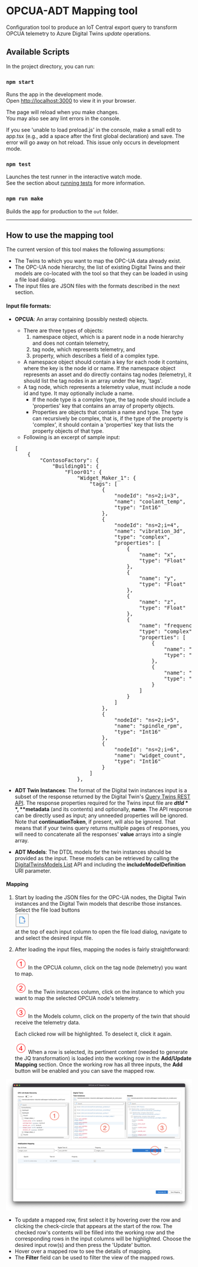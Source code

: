 # OPCUA-ADT Mapping tool

Configuration tool to produce an IoT Central export query to transform OPCUA telemetry to Azure Digital Twins _update_ operations.

## Available Scripts

In the project directory, you can run:

### `npm start`

Runs the app in the development mode.\
Open [http://localhost:3000](http://localhost:3000) to view it in your browser.

The page will reload when you make changes.\
You may also see any lint errors in the console.

If you see 'unable to load preload.js' in the console, make a small edit to app.tsx (e.g., add a space after the first global declaration) and save. The error will go away on hot reload. This issue only occurs in development mode.

### `npm test`

Launches the test runner in the interactive watch mode.\
See the section about [running tests](https://facebook.github.io/create-react-app/docs/running-tests) for more information.

### `npm run make`

Builds the app for production to the `out` folder.

---

## How to use the mapping tool

The current version of this tool makes the following assumptions:

- The Twins to which you want to map the OPC-UA data already exist.
- The OPC-UA node hierarchy, the list of existing Digital Twins and their models are co-located with the tool so that they can be loaded in using a file load dialog.
- The input files are JSON files with the formats described in the next section.

#### Input file formats:

- **OPCUA**: An array containing (possibly nested) objects.

  - There are three types of objects: 
     1) namespace object, which is a parent node in a node hierarchy and does not contain telemetry,
     2) tag node, which represents telemetry, and
     3) property, which describes a field of a complex type.
  - A namespace object should contain a key for each node it contains, where the key is the node id or name. If the namespace object represents an asset and do directly contains tag nodes (telemetry), it should list the tag nodes in an array under the key, 'tags'.
  - A tag node, which represents a telemetry value, must include a node id and type. It may optionally include a name.
    - If the node type is a complex type, the tag node should include a 'properties' key that contains an array of property objects.
    - Properties are objects that contain a name and type. The type can recursively be complex, that is, if the type of the property is 'complex', it should contain a 'properties' key that lists the property objects of that type.
  - Following is an excerpt of sample input:
  <pre>
  [
      {
          "ContosoFactory": {
              "Building01": {
                  "Floor01": {
                      "Widget_Maker_1": {
                          "tags": [
                              {
                                  "nodeId": "ns=2;i=3",
                                  "name": "coolant_temp",
                                  "type": "Int16"
                              },
                              {
                                  "nodeId": "ns=2;i=4",
                                  "name": "vibration_3d",
                                  "type": "complex",
                                  "properties": [
                                      {
                                          "name": "x",
                                          "type": "Float"
                                      },
                                      {
                                          "name": "y",
                                          "type": "Float"
                                      },
                                      {
                                          "name": "z",
                                          "type": "Float"
                                      },
                                      {
                                          "name": "frequency",
                                          "type": "complex",
                                          "properties": [
                                              {
                                                  "name": "treble",
                                                  "type": "Float"
                                              },
                                              {
                                                  "name": "base",
                                                  "type": "Float"
                                              }
                                          ]
                                      }
                                  ]
                              },
                              {
                                  "nodeId": "ns=2;i=5",
                                  "name": "spindle_rpm",
                                  "type": "Int16"
                              },
                              {
                                  "nodeId": "ns=2;i=6",
                                  "name": "widget_count",
                                  "type": "Int16"
                              }
                          ]
                      },
  </pre>

- **ADT Twin Instances**: The format of the Digital twin instances input is a subset of the response returned by the Digital Twin's [Query Twins REST API](https://docs.microsoft.com/en-us/rest/api/digital-twins/dataplane/query/querytwins). The response properties required for the Twins input file are **$dtId**, **$metadata** (and its contents) and optionally, **name**. The API response can be directly used as input; any unneeded properties will be ignored. Note that  **continuationToken**, if present, will also be ignored. That means that if your twins query returns multiple pages of responses, you will need to concatenate all the responses'  **value** arrays into a single array.

- **ADT Models**: The DTDL models for the twin instances should be provided as the input. These models can be retrieved by calling the [DigitalTwinsModels List](https://docs.microsoft.com/en-us/rest/api/digital-twins/dataplane/models/digitaltwinmodels_list#list-models-(include-dependencies-and-definitions)) API and including the **includeModelDefinition** URI parameter. 

#### Mapping

1. Start by loading the JSON files for the OPC-UA nodes, the Digital Twin instances and the Digital Twin models that describe those instances.
   Select the file load buttons \
 ![load_button](../media/load_button.png) \
 at the top of each input column to open the file load dialog, navigate to and select the desired input file.

2. After loading the input files, mapping the nodes is fairly straightforward:

   ![step1](../media/step1.png) In the OPCUA column, click on the tag node (telemetry) you want to map.
   
   ![step2](../media/step2.png) In the Twin instances column, click on the instance to which you want to map the selected OPCUA node's telemetry.
   
   ![step3](../media/step3.png) In the Models column, click on the property of the twin that should receive the telemetry data.

   Each clicked row will be highlighted. To deselect it, click it again.

   ![step4](../media/step4.png) When a row is selected, its pertinent content (needed to generate the JQ transformation) is loaded into the working row in the **Add/Update Mapping** section. Once the working row has all three inputs, the **Add** button will be enabled and you can save the mapped row.

![tool](../media/tool.png)

- To update a mapped row, first select it by hovering over the row and clicking the check-circle that appears at the start of the row. The checked row's contents will be filled into the working row and the corresponding rows in the input columns will be highlighted. Choose the desired input row(s) and then press the 'Update' button.
- Hover over a mapped row to see the details of mapping.
- The **Filter** field can be used to filter the view of the mapped rows.